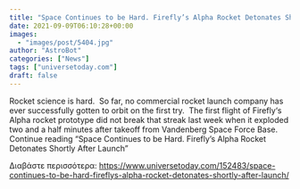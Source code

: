 ```yaml
---
title: "Space Continues to be Hard. Firefly’s Alpha Rocket Detonates Shortly After Launch"
date: 2021-09-09T06:10:28+00:00
images:
  - "images/post/5404.jpg"
author: "AstroBot"
categories: ["News"]
tags: ["universetoday.com"]
draft: false
---
```


Rocket science is hard.  So far, no commercial rocket launch company has ever successfully gotten to orbit on the first try.  The first flight of Firefly‘s Alpha rocket prototype did not break that streak last week when it exploded two and a half minutes after takeoff from Vandenberg Space Force Base.   Continue reading “Space Continues to be Hard. Firefly’s Alpha Rocket Detonates Shortly After Launch” 

Διαβάστε περισσότερα: https://www.universetoday.com/152483/space-continues-to-be-hard-fireflys-alpha-rocket-detonates-shortly-after-launch/
